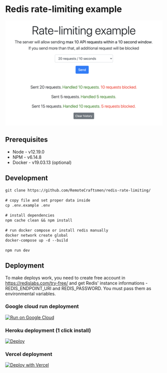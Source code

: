 # Redis rate-limiting example

![alt text](https://github.com/RemoteCraftsmen/redis-rate-limiting/blob/main/preview.png?raw=true)

## Prerequisites

-   Node - v12.19.0
-   NPM - v6.14.8
-   Docker - v19.03.13 (optional)

## Development

```
git clone https://github.com/RemoteCraftsmen/redis-rate-limiting/

# copy file and set proper data inside
cp .env.example .env

# install dependencies
npm cache clean && npm install

# run docker compose or install redis manually
docker network create global
docker-compose up -d --build

npm run dev

```

## Deployment

To make deploys work, you need to create free account in https://redislabs.com/try-free/ and get Redis' instance informations - REDIS_ENDPOINT_URI and REDIS_PASSWORD. You must pass them as environmental variables.

### Google cloud run deployment

[![Run on Google
Cloud](https://deploy.cloud.run/button.svg)](https://deploy.cloud.run/?git_repo=https://github.com/RemoteCraftsmen/redis-rate-limiting.git&revision=three-deploy-buttons)

### Heroku deployment (1 click install)

[![Deploy](https://www.herokucdn.com/deploy/button.svg)](https://heroku.com/deploy)

### Vercel deployment

[![Deploy with Vercel](https://vercel.com/button)](https://vercel.com/new/git/external?repository-url=https%3A%2F%2Fgithub.com%2FRemoteCraftsmen%2Fredis-rate-limiting%2Ftree%2Fthree-deploy-buttons&env=REDIS_ENDPOINT_URI,REDIS_PASSWORD)
